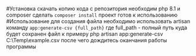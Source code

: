 #Установка
скачать копию кода с репозитория
необходим php 8.1 и composer
сделать `composer install`
 проект готов к использованию
 #Использование 
 для создания файла необходимо использовать artisan команду `app:generate-csv {full_path}`
 где full_path - полный путь куда будет сохранен файл
 к примеру php artisan app:generate-csv C:\Temp\example.csv
 после чего дождитесь оканчания работы программы
